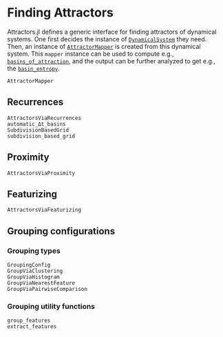 # Finding Attractors

Attractors.jl defines a generic interface for finding attractors of dynamical systems. One first decides the instance of [`DynamicalSystem`](@ref) they need. Then, an instance of [`AttractorMapper`](@ref) is created from this dynamical system. This `mapper` instance can be used to compute e.g., [`basins_of_attraction`](@ref), and the output can be further analyzed to get e.g., the [`basin_entropy`](@ref).

```@docs
AttractorMapper
```

## Recurrences
```@docs
AttractorsViaRecurrences
automatic_Δt_basins
SubdivisionBasedGrid
subdivision_based_grid
```

## Proximity
```@docs
AttractorsViaProximity
```

## Featurizing
```@docs
AttractorsViaFeaturizing
```

## Grouping configurations
### Grouping types
```@docs
GroupingConfig
GroupViaClustering
GroupViaHistogram
GroupViaNearestFeature
GroupViaPairwiseComparison
```

### Grouping utility functions
```@docs
group_features
extract_features
```